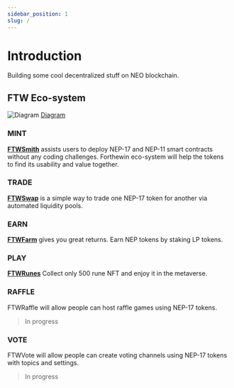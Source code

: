 ```yaml
---
sidebar_position: 1
slug: /
---
```


# Introduction

Building some cool decentralized stuff on NEO blockchain.

## FTW Eco-system
![Diagram](/img/diagram.png)
[Diagram](https://www.figma.com/file/2ZJcoZd8E6HNGPO1KQ3k55/FTW)

### MINT

[**FTWSmith**](https://docs.forthewin.network/smith) assists users to deploy NEP-17 and NEP-11 smart contracts without any coding challenges. Forthewin eco-system will help the tokens to find its usability and value together.

### TRADE

[**FTWSwap**](https://docs.forthewin.network/swap) is a simple way to trade one NEP-17 token for another via automated liquidity pools.

### EARN

[**FTWFarm**](https://docs.forthewin.network/farm) gives you great returns. Earn NEP tokens by staking LP tokens.

### PLAY

[**FTWRunes**](https://docs.forthewin.network/runes) Collect only 500 rune NFT and enjoy it in the metaverse.

### RAFFLE

FTWRaffle will allow people can host raffle games using NEP-17 tokens.
> In progress

### VOTE

FTWVote will allow people can create voting channels using NEP-17 tokens with topics and settings.
> In progress
